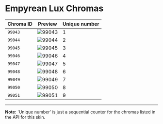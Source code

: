 # Empyrean Lux Chromas

| Chroma ID | Preview | Unique number |
|---|---|---|
| `99043` | ![99043](https://raw.communitydragon.org/latest/plugins/rcp-be-lol-game-data/global/default/v1/champion-chroma-images/99/99043.png) | 1 |
| `99044` | ![99044](https://raw.communitydragon.org/latest/plugins/rcp-be-lol-game-data/global/default/v1/champion-chroma-images/99/99044.png) | 2 |
| `99045` | ![99045](https://raw.communitydragon.org/latest/plugins/rcp-be-lol-game-data/global/default/v1/champion-chroma-images/99/99045.png) | 3 |
| `99046` | ![99046](https://raw.communitydragon.org/latest/plugins/rcp-be-lol-game-data/global/default/v1/champion-chroma-images/99/99046.png) | 4 |
| `99047` | ![99047](https://raw.communitydragon.org/latest/plugins/rcp-be-lol-game-data/global/default/v1/champion-chroma-images/99/99047.png) | 5 |
| `99048` | ![99048](https://raw.communitydragon.org/latest/plugins/rcp-be-lol-game-data/global/default/v1/champion-chroma-images/99/99048.png) | 6 |
| `99049` | ![99049](https://raw.communitydragon.org/latest/plugins/rcp-be-lol-game-data/global/default/v1/champion-chroma-images/99/99049.png) | 7 |
| `99050` | ![99050](https://raw.communitydragon.org/latest/plugins/rcp-be-lol-game-data/global/default/v1/champion-chroma-images/99/99050.png) | 8 |
| `99051` | ![99051](https://raw.communitydragon.org/latest/plugins/rcp-be-lol-game-data/global/default/v1/champion-chroma-images/99/99051.png) | 9 |

---

**Note:** 'Unique number' is just a sequential counter for the chromas listed in the API for this skin.